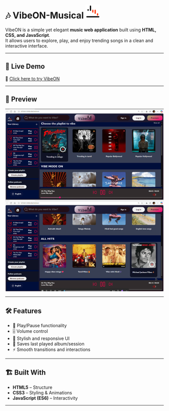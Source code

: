# 🎶 VibeON-Musical <img src="favicon.svg" width="45" alt="VibeON logo">

VibeON is a simple yet elegant **music web application** built using **HTML, CSS, and JavaScript**.  
It allows users to explore, play, and enjoy trending songs in a clean and interactive interface.  

---

## 🚀 Live Demo  
🔗 [Click here to try VibeON](https://your-username.github.io/VibeON/)  

---

## 📸 Preview  

![VibeON Preview](VibeON-PreviewSS/VibeON-demo1.png)  
![VibeON Preview](VibeON-PreviewSS/VibeON-demo2.png)  

---

## 🛠️ Features  
- 🎵 Play/Pause functionality  
- 🎚️ Volume control  
- 🎨 Stylish and responsive UI  
- 💾 Saves last played album/session  
- ⚡ Smooth transitions and interactions  

---

## 🏗️ Built With  
- **HTML5** – Structure  
- **CSS3** – Styling & Animations  
- **JavaScript (ES6)** – Interactivity  

---

